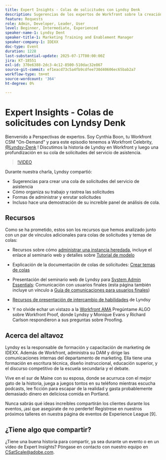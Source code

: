 ```yaml
---
title: Expert Insights - Colas de solicitudes con Lyndsy Denk
description: Sugerencias de los expertos de Workfront sobre la creación de colas del servicio de asistencia, las solicitudes de enrutamiento y las perspectivas del panel con Lyndsy Denk.
feature: Requests
role: Admin, Developer, Leader, User
level: Beginner, Intermediate, Experienced
speaker-name-1: Lyndsy Dent
speaker-title-1: Marketing Training and Enablement Manager
speaker-company-1: IDEXX
doc-type: Event
duration: 1228
last-substantial-update: 2025-07-17T00:00:00Z
jira: KT-18551
exl-id: 370e6388-2dc3-4c12-8500-510dac32e867
source-git-commit: ef1eacd73c5a4fb9cdfee730d40606ec65bab2a7
workflow-type: tm+mt
source-wordcount: '364'
ht-degree: 0%

---
```


# Expert Insights - Colas de solicitudes con Lyndsy Denk

Bienvenido a Perspectivas de expertos.  Soy Cynthia Boon, tu Workfront CSM &quot;On-Demand&quot; y para este episodio tenemos a Workfront Celebrity, [@Lyndsy-Denk](https://experienceleaguecommunities.adobe.com/t5/user/viewprofilepage/user-id/17573167?profile.language=es) ! Discutimos la historia de Lyndsy en Workfront y luego una profundización en su cola de solicitudes del servicio de asistencia.

>[!VIDEO](https://video.tv.adobe.com/v/3469292/?learn=on&enablevpops&captions=spa)

Durante nuestra charla, Lyndsy compartió:

* Sugerencias para crear una cola de solicitudes del servicio de asistencia
* Cómo organiza su trabajo y rastrea las solicitudes
* Formas de administrar y enrutar solicitudes
* Incluso hace una demostración de su increíble panel de análisis de cola.

## Recursos

Como se ha prometido, estos son los recursos que hemos analizado junto con un par de vínculos adicionales para colas de solicitudes y temas de colas:

* Recursos sobre cómo [administrar una instancia heredada](https://experienceleague.adobe.com/es/docs/workfront-learn/tutorials-workfront/administration-and-setup/system-perfomance-and-maintenance/take-charge-of-an-existing-workfront-instance), incluye el enlace al seminario web y detalles sobre [Tutorial de modelo](https://experienceleague.adobe.com/es/docs/workfront-learn/tutorials-workfront/manage-work/request-queues/understand-request-queues)

* Explicación de la documentación de colas de solicitudes: [Crear temas de colas](https://experienceleague.adobe.com/es/docs/workfront/using/manage-work/requests/create-and-manage-request-queues/create-queue-topics)

* Presentación del seminario web de Lyndsy para [System Admin Essentials](https://experienceleaguecommunities.adobe.com/t5/workfront-discussions/webinar-system-admin-essentials-communicating-with-end-users/td-p/606096?profile.language=es): Comunicación con usuarios finales (esta página también incluye un vínculo a [Guía de comunicaciones para usuarios finales](https://experienceleaguecommunities.adobe.com/t5/workfront-blogs/introducing-the-end-user-communications-cookbook/ba-p/607439?profile.language=es))

* [Recursos de presentación de intercambio de habilidades](https://experienceleaguecommunities.adobe.com/t5/workfront-discussions/event-follow-up-november-2024-skill-exchange-workfront-process/m-p/726841?profile.language=es#M3642) de Lyndsy

* Y no olvide echar un vistazo a la [Workfront AMA](https://experienceleaguecommunities.adobe.com/t5/workfront-events/workfront-ama-ask-me-anything-about-workfront-proof/ev-p/748798?profile.language=es) Pregúntame ALGO sobre Workfront Proof, donde Lyndsy y Monique Evans y Richard Carlson respondieron a sus preguntas sobre Proofing.

## Acerca del altavoz 

Lyndsy es la responsable de formación y capacitación de marketing de IDEXX. Además de Workfront, administra su DAM y dirige las comunicaciones internas del departamento de marketing. Ella tiene una formación en escritura técnica, diseño instruccional, educación superior, y el discurso competitivo de la escuela secundaria y el debate.

Vive en el sur de Maine con su esposa, donde se acurruca con el mejor gato de la historia, juega a juegos tontos en su teléfono mientras escucha podcasts, lee ficción para escapar de la realidad y gasta probablemente demasiado dinero en deliciosa comida en Portland.

Nunca sabrás qué ideas increíbles compartirán los clientes durante los eventos, ¡así que asegúrate de no perderte!  Regístrese en nuestros próximos talleres en nuestra página de eventos de Experience League [9].

## ¿Tiene algo que compartir?

¿Tiene una buena historia para compartir, ya sea durante un evento o en un vídeo de Expert Insights? Póngase en contacto con nuestro equipo en [CSatScale@adobe.com](mailto:CSatScale@adobe.com).
